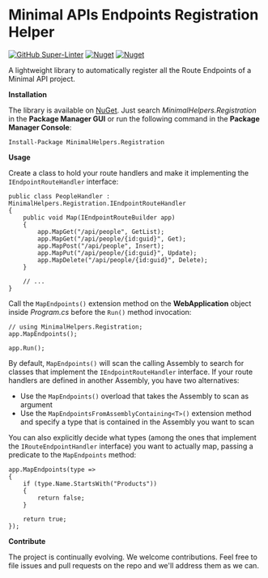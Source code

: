 # Minimal APIs Endpoints Registration Helper

[![GitHub Super-Linter](https://github.com/marcominerva/MinimalHelpers.Registration/workflows/Lint%20Code%20Base/badge.svg)](https://github.com/marketplace/actions/super-linter)
[![Nuget](https://img.shields.io/nuget/v/MinimalHelpers.Registration)](https://www.nuget.org/packages/MinimalHelpers.Registration)
[![Nuget](https://img.shields.io/nuget/dt/MinimalHelpers.Registration)](https://www.nuget.org/packages/MinimalHelpers.Registration)

A lightweight library to automatically register all the Route Endpoints of a Minimal API project.

**Installation**

The library is available on [NuGet](https://www.nuget.org/packages/MinimalHelpers.Registration). Just search *MinimalHelpers.Registration* in the **Package Manager GUI** or run the following command in the **Package Manager Console**:

    Install-Package MinimalHelpers.Registration

**Usage**

Create a class to hold your route handlers and make it implementing the `IEndpointRouteHandler` interface:

    public class PeopleHandler : MinimalHelpers.Registration.IEndpointRouteHandler
    {
        public void Map(IEndpointRouteBuilder app)
        {
            app.MapGet("/api/people", GetList);
            app.MapGet("/api/people/{id:guid}", Get);
            app.MapPost("/api/people", Insert);
            app.MapPut("/api/people/{id:guid}", Update);
            app.MapDelete("/api/people/{id:guid}", Delete);
        }

        // ...
    }

Call the `MapEndpoints()` extension method on the **WebApplication** object inside *Program.cs* before the `Run()` method invocation:

    // using MinimalHelpers.Registration;
    app.MapEndpoints();

    app.Run();

By default, `MapEndpoints()` will scan the calling Assembly to search for classes that implement the `IEndpointRouteHandler` interface. If your route handlers are defined in another Assembly, you have two alternatives:

- Use the `MapEndpoints()` overload that takes the Assembly to scan as argument
- Use the `MapEndpointsFromAssemblyContaining<T>()` extension method and specify a type that is contained in the Assembly you want to scan

You can also explicitly decide what types (among the ones that implement the `IRouteEndpointHandler` interface) you want to actually map, passing a predicate to the `MapEndpoints` method:

    app.MapEndpoints(type =>
    {
        if (type.Name.StartsWith("Products"))
        {
            return false;
        }

        return true;
    });

**Contribute**

The project is continually evolving. We welcome contributions. Feel free to file issues and pull requests on the repo and we'll address them as we can. 
